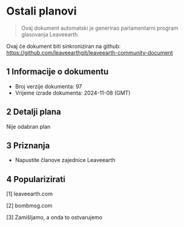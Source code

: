 # Ostali planovi

>Ovaj dokument automatski je generirao parlamentarni program glasovanja Leaveearth.

Ovaj će dokument biti sinkroniziran na github: https://github.com/leaveearthgit/leaveearth-community-document

## 1 Informacije o dokumentu

- Broj verzije dokumenta: 97
- Vrijeme izrade dokumenta: 2024-11-08 (GMT)

## 2 Detalji plana

Nije odabran plan

## 3 Priznanja
* Napustite članove zajednice Leaveearth

## 4 Popularizirati
[1] leaveearth.com

[2] bombmsg.com

[3] Zamišljamo, a onda to ostvarujemo